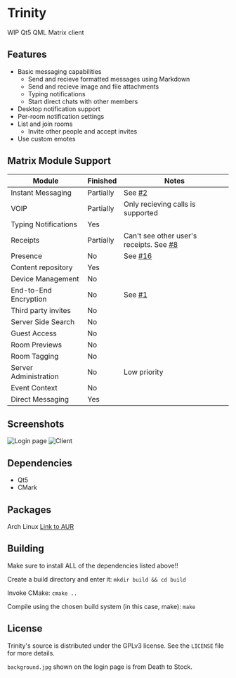 # Trinity
WIP Qt5 QML Matrix client

## Features
* Basic messaging capabilities
  * Send and recieve formatted messages using Markdown
  * Send and recieve image and file attachments
  * Typing notifications
  * Start direct chats with other members
* Desktop notification support
 * Per-room notification settings
* List and join rooms
  * Invite other people and accept invites
* Use custom emotes

## Matrix Module Support

Module| Finished| Notes
--------|-----|------
Instant Messaging|Partially|See [#2](https://github.com/invghost/Trinity/issues/2)
VOIP|Partially|Only recieving calls is supported
Typing Notifications|Yes|
Receipts|Partially|Can't see other user's receipts. See [#8](https://github.com/invghost/Trinity/issues/8)
Presence|No|See [#16](https://github.com/invghost/Trinity/issues/16)
Content repository|Yes|
Device Management|No|
End-to-End Encryption|No|See [#1](https://github.com/invghost/Trinity/issues/1)
Third party invites|No|
Server Side Search|No|
Guest Access|No|
Room Previews|No|
Room Tagging|No|
Server Administration|No|Low priority
Event Context|No|
Direct Messaging|Yes|

## Screenshots
![Login page](https://raw.githubusercontent.com/invghost/Trinity/master/misc/screenshot2.png)
![Client](https://raw.githubusercontent.com/invghost/Trinity/master/misc/screenshot.png)

## Dependencies
* Qt5
* CMark

## Packages
Arch Linux
[Link to AUR](https://aur.archlinux.org/packages/trinity-matrix-git/)

## Building
Make sure to install ALL of the dependencies listed above!!

Create a build directory and enter it:
`mkdir build && cd build`

Invoke CMake:
`cmake ..`

Compile using the chosen build system (in this case, make):
`make`

## License
Trinity's source is distributed under the GPLv3 license. See the `LICENSE` file for more details.

`background.jpg` shown on the login page is from Death to Stock.
